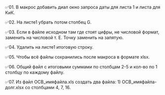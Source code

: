 ✅01. В макрос добавить диал окно запроса даты для листа 1 и листа для КиК.

✅02. На листе1 убрать потом столбец  G.

✅03. Если в файле исходном там где стоят цифры, не числовой формат, заменить на числовой т. Е.  Точку заменить на запятую.

✅04. Удалить на листе1 итоговую строку.

✅05. Чтобы всё файлы сохранились после макроса в формате  xlsx.

✅06. Общий файл с итоговыми суммами по столбцам 2-5 и кол-во по 1 столбцу по каждому файлу.

✅07. Из файл ОСВ_имяфайла.xls создать два файла:
	1) ОСВ_имяфайла-долг.xlsx со столбцами 4, 7, 16.